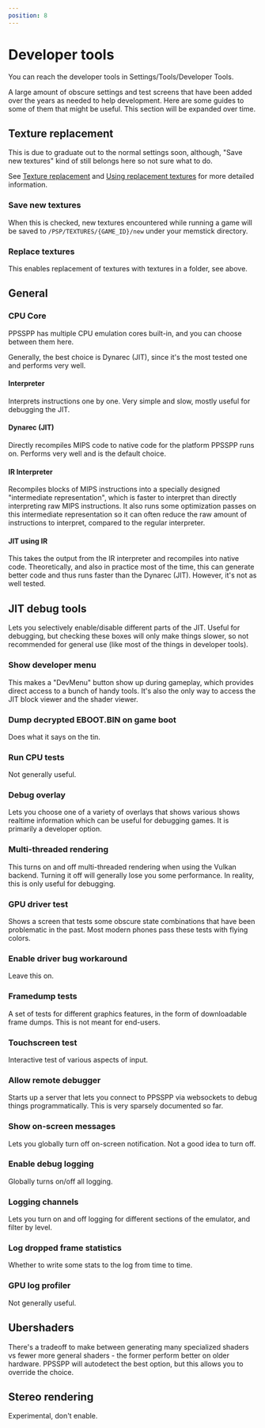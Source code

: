 ```yaml
---
position: 8
---
```


# Developer tools

You can reach the developer tools in Settings/Tools/Developer Tools.

A large amount of obscure settings and test screens that have been added over the years as needed to help development. Here are some guides to some of them that might be useful. This section will be expanded over time.

## Texture replacement

This is due to graduate out to the normal settings soon, although, "Save new textures" kind of still belongs here
so not sure what to do.

See [Texture replacement](/docs/reference/texture-replacement) and [Using replacement textures](/docs/reference/use-texture-replacement) for more detailed information.

### Save new textures

When this is checked, new textures encountered while running a game will be saved to `/PSP/TEXTURES/{GAME_ID}/new` under your memstick directory.

### Replace textures

This enables replacement of textures with textures in a folder, see above.

## General

### CPU Core

PPSSPP has multiple CPU emulation cores built-in, and you can choose between them here.

Generally, the best choice is Dynarec (JIT), since it's the most tested one and performs very well.

#### Interpreter

Interprets instructions one by one. Very simple and slow, mostly useful for debugging the JIT.

#### Dynarec (JIT)

Directly recompiles MIPS code to native code for the platform PPSSPP runs on. Performs very well and is the default choice.

#### IR Interpreter

Recompiles blocks of MIPS instructions into a specially designed "intermediate representation", which is faster to interpret than directly interpreting raw MIPS instructions. It also runs some optimization passes on this intermediate representation so it can often reduce the raw amount of instructions to interpret, compared to the regular interpreter.

#### JIT using IR

This takes the output from the IR interpreter and recompiles into native code. Theoretically, and also in practice most of the time, this can generate better code and thus runs faster than the Dynarec (JIT). However, it's not as well tested.

## JIT debug tools

Lets you selectively enable/disable different parts of the JIT. Useful for debugging, but checking these boxes will only make things slower, so not recommended for general use (like most of the things in developer tools).

### Show developer menu

This makes a "DevMenu" button show up during gameplay, which provides direct access to a bunch of handy tools. It's also the only way to access the JIT block viewer and the shader viewer.

### Dump decrypted EBOOT.BIN on game boot

Does what it says on the tin.

### Run CPU tests

Not generally useful.

### Debug overlay

Lets you choose one of a variety of overlays that shows various shows realtime information which can be useful for debugging games. It is primarily a developer option.

### Multi-threaded rendering

This turns on and off multi-threaded rendering when using the Vulkan backend. Turning it off will generally lose you some performance. In reality, this is only useful for debugging.

### GPU driver test

Shows a screen that tests some obscure state combinations that have been problematic in the past. Most modern phones pass these tests with flying colors.

### Enable driver bug workaround

Leave this on.

### Framedump tests

A set of tests for different graphics features, in the form of downloadable frame dumps. This is not meant for end-users.

### Touchscreen test

Interactive test of various aspects of input.

### Allow remote debugger

Starts up a server that lets you connect to PPSSPP via websockets to debug things programmatically. This is very sparsely documented so far.

### Show on-screen messages

Lets you globally turn off on-screen notification. Not a good idea to turn off.

### Enable debug logging

Globally turns on/off all logging.

### Logging channels

Lets you turn on and off logging for different sections of the emulator, and filter by level.

### Log dropped frame statistics

Whether to write some stats to the log from time to time.

### GPU log profiler

Not generally useful.

## Ubershaders

There's a tradeoff to make between generating many specialized shaders vs fewer more general shaders - the former perform better on older hardware. PPSSPP will autodetect the best option, but this allows you to override the choice.

## Stereo rendering

Experimental, don't enable.